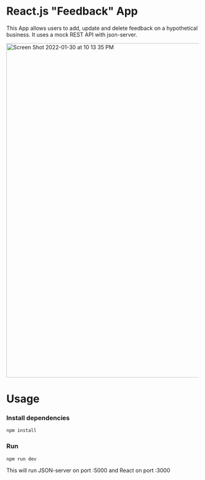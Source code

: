 # React.js "Feedback" App

This App allows users to add, update and delete feedback on a hypothetical business. It uses a mock REST API with json-server.

<img width="877" alt="Screen Shot 2022-01-30 at 10 13 35 PM" src="https://user-images.githubusercontent.com/85590236/151734155-1d5069b1-b0f9-43a1-b2b6-742fe6d5ad04.png">

# Usage

### Install dependencies

```bash
npm install
```

### Run

```bash
npm run dev
```

This will run JSON-server on port :5000 and React on port :3000
